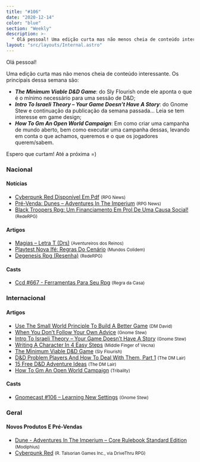 ```yaml
---
title: "#106"
date: "2020-12-14"
color: "blue"
section: "Weekly"
description: >-
  " Olá pessoal! Uma edição curta mas não menos cheia de conteúdo interessante. Os principais dessa semana são: - **_The Minimum Viable D&amp;D Game_**: do Sly Flourish onde ele aponta o que é o mínimo necessário para uma sessão de D&amp;D; - \*\*\_Intro To Israeli Theory – Your Game Doesn’t"
layout: "src/layouts/Internal.astro"
---
```


Olá pessoal!

Uma edição curta mas não menos cheia de conteúdo interessante. Os principais dessa semana são:

- **_The Minimum Viable D&amp;D Game_**: do Sly Flourish onde ele aponta o que é o mínimo necessário para uma sessão de D&amp;D;
- **_Intro To Israeli Theory – Your Game Doesn’t Have A Story_**: do Gnome Stew e continuação da publicação da semana passada... Leia se tem interesse em game design;
- **_How To Gm An Open World Campaign_**: Em como criar uma campanha de mundo aberto, bem como executar uma campanha dessas, levando em conta o que achamos, queremos e o que os jogadores querem/sabem.

Espero que curtam! Até a próxima =)

### Nacional

#### Notícias

- [Cyberpunk Red Disponível Em Pdf] <small>(RPG News)</small>
- [Pré-Venda: Dunes – Adventures In The Imperium] <small>(RPG News)</small>
- [Black Troopers Rpg: Um Financiamento Em Prol De Uma Causa Social!] <small>(RedeRPG)</small>

#### Artigos

- [Magias – Letra T (Drs)] <small>(Aventureiros dos Reinos)</small>
- [Playtest Nova Ifé: Regras Do Cenário] <small>(Mundos Colidem)</small>
- [Degenesis Rpg (Resenha)] <small>(RedeRPG)</small>

#### Casts

- [Ccd #667 - Ferramentas Para Seu Rpg] <small>(Regra da Casa)</small>

### Internacional

#### Artigos

- [Use The Small World Principle To Build A Better Game] <small>(DM David)</small>
- [When You Don’t Follow Your Own Advice] <small>(Gnome Stew)</small>
- [Intro To Israeli Theory – Your Game Doesn’t Have A Story] <small>(Gnome Stew)</small>
- [Writing A Character In 4 Easy Steps] <small>(Middle Finger of Vecna)</small>
- [The Minimum Viable D&amp;D Game] <small>(Sly Flourish)</small>
- [D&amp;D Problem Players And How To Deal With Them, Part 1] <small>(The DM Lair)</small>
- [15 Free D&amp;D Adventure Ideas] <small>(The DM Lair)</small>
- [How To Gm An Open World Campaign] <small>(Tribality)</small>

#### Casts

- [Gnomecast #106 – Learning New Settings] <small>(Gnome Stew)</small>

### Geral

#### Novos Produtos E Pré-Vendas

- [Dune - Adventures In The Imperium – Core Rulebook Standard Edition] <small>(Modiphius)</small>
- [Cyberpunk Red] <small>(R. Talsorian Games Inc., via DriveThru RPG)</small>

[use the small world principle to build a better game]: https://dmdavid.com/tag/using-the-small-world-principle-to-build-a-better-game/
[d&amp;d problem players and how to deal with them, part 1]: https://www.thedmlair.com/2020/12/08/dd-problem-players-and-how-to-deal-with-them-part-1/
[cyberpunk red disponível em pdf]: https://newsrpg.wordpress.com/2020/12/09/lancamento-cyberpunk-red/
[cyberpunk red]: https://www.drivethrurpg.com/product/333585/Cyberpunk-RED
[when you don’t follow your own advice]: https://gnomestew.com/when-you-dont-follow-your-own-advice/
[how to gm an open world campaign]: https://www.tribality.com/2020/12/09/how-to-gm-an-open-world-campaign/
[gnomecast #106 – learning new settings]: https://gnomestew.com/gnomecast-106-learning-new-settings/
[playtest nova ifé: regras do cenário]: https://www.mundoscolidem.com.br/14661-2/
[intro to israeli theory – your game doesn’t have a story]: https://gnomestew.com/intro-to-israeli-theory-your-game-doesnt-have-a-story/
[writing a character in 4 easy steps]: https://mfov.magehandpress.com/2020/12/writing-character-in-4-easy-steps.html
[15 free d&amp;d adventure ideas]: https://www.thedmlair.com/2020/12/12/15-free-dd-adventure-ideas-2/
[pré-venda: dunes – adventures in the imperium]: https://newsrpg.wordpress.com/2020/12/12/pre-venda-dunes-adventures/
[dune - adventures in the imperium – core rulebook standard edition]: https://www.modiphius.net/products/dune-adventures-in-the-imperium-core-rulebook-standard-edition
[magias – letra t (drs)]: https://aventureirosdosreinos.com/magias-letra-t-drs/
[black troopers rpg: um financiamento em prol de uma causa social!]: https://www.rederpg.com.br/2020/12/11/black-troopers-rpg-um-financiamento-em-prol-de-uma-causa-social/
[degenesis rpg (resenha)]: https://www.rederpg.com.br/2020/12/13/degenesis-rpg-resenha/
[ccd #667 - ferramentas para seu rpg]: https://regradacasa.podbean.com/e/ccd-667-ferramentas-para-seu-rpg/
[the minimum viable d&amp;d game]: https://slyflourish.com/minimum_viable_dnd_game.html
